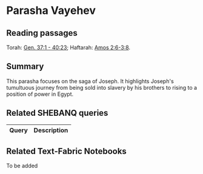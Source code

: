 # Parasha Vayehev

## Reading passages

Torah: [Gen. 37:1 - 40:23](https://www.stepbible.org/?q=version=NASB2020|reference=Gen.37:1-40:23&options=HNVUG);
Haftarah: [Amos 2:6-3:8](https://www.stepbible.org/?q=version=NASB2020|reference=Amos.2:6-3:8&options=HNVUG).

## Summary

This parasha focuses on the saga of Joseph. It highlights Joseph's tumultuous journey from being sold into slavery by his brothers to rising to a position of power in Egypt.

## Related SHEBANQ queries

Query | Description
--- | ---


## Related Text-Fabric Notebooks

To be added